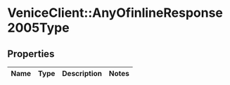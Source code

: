 # VeniceClient::AnyOfinlineResponse2005Type

## Properties
Name | Type | Description | Notes
------------ | ------------- | ------------- | -------------

